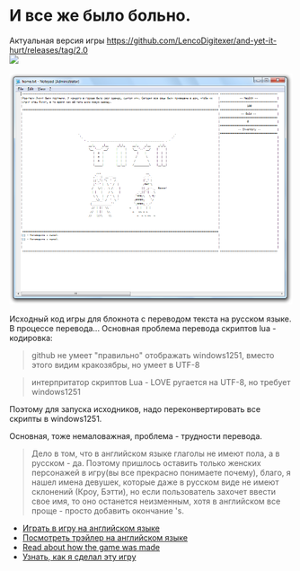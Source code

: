 # И все же было больно.

Актуальная версия игры https://github.com/LencoDigitexer/and-yet-it-hurt/releases/tag/2.0 <br>
<a href="https://github.com/LencoDigitexer/and-yet-it-hurt/releases/download/2.0/and_yet_it_hurt.zip" download>
<img src="https://fxsa.me/data/attachments/23/23571-979e64e416f0e89b27c736cfe6c94209.jpg">
</a>

<img src="2020-03-23_14-21-01.png">

Исходный код игры для блокнота с переводом текста на русском языке.
В процессе перевода...
Основная проблема перевода скриптов lua - кодировка:
> github не умеет "правильно" отображать windows1251, вместо этого видим кракозябры, но умеет в UTF-8

> интерпритатор скриптов Lua - LOVE ругается на UTF-8, но требует windows1251

Поэтому для запуска исходников, надо переконвертировать все скрипты в windows1251.

Основная, тоже немаловажная, проблема - трудности перевода.
> Дело в том, что в английском языке глаголы не имеют пола, а в русском - да. Поэтому пришлось оставить только женских персонажей в игру(вы все прекрасно понимаете почему), благо, я нашел имена девушек, которые даже в русском виде не имеют склонений (Кроу, Бэтти), но если пользователь захочет ввести свое имя, то оно останется неизменным, хотя в английском все проще - просто добавить окончание 's.

* [Играть в игру на английском языке](https://sheepolution.itch.io/and-yet-it-hurt)
* [Посмотреть трэйлер на английском языке](https://www.youtube.com/watch?v=qcdMVoE4mJM)
* [Read about how the game was made](https://sheepolution.com/blog/gamedev/how-i-made-a-game-played-in-notepad/)
* [Узнать, как я сделал эту игру](https://habr.com/ru/company/playgendary/blog/488222/)
